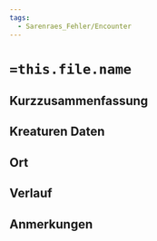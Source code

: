 ```yaml
---
tags:
  - Sarenraes_Fehler/Encounter
---
```

# `=this.file.name`
## Kurzzusammenfassung


## Kreaturen Daten


## Ort


## Verlauf


## Anmerkungen